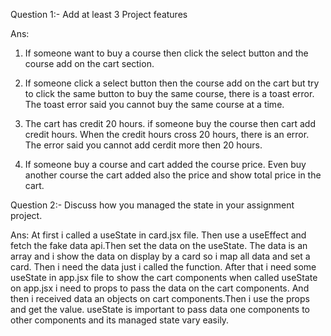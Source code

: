 Question 1:-  Add at least 3 Project features

Ans: 
1. If someone want to buy a course then click the select button and the course add on the cart section.

2. If someone click a select button then the course add on the cart but try to click the same button to buy the same course, there is a toast error. The toast error said you cannot buy the same course at a time.

3. The cart has credit 20 hours. if someone buy the course then cart add credit hours. When the credit hours cross 20 hours, there is an error. The error said you cannot add cerdit more then 20 hours.

4. If someone buy a course and cart added the course price. Even buy another course the cart added also the price and show total price in the cart.



Question 2:- Discuss how you managed the state in your assignment project.

Ans:
At first i called a useState in card.jsx file. Then use a useEffect and fetch the fake data api.Then set the data on the useState. The data is an array and i show the data on display by a card so i map all data and set a card.
Then i need the data just i called the function. After that i need some useState in app.jsx file to show the cart components when called useState on app.jsx i need to props to pass the data on the cart components. And then i received data an objects on cart components.Then i use the props and get the value. useState is important to pass data one components to other components and its managed state vary easily. 